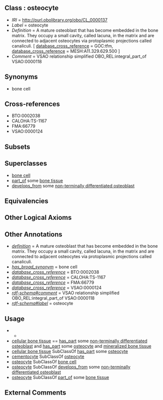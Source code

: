 
## Class : osteocyte

 * *IRI* = http://purl.obolibrary.org/obo/CL_0000137
 * *Label* = osteocyte
 * *Definition* = A mature osteoblast that has become embedded in the bone matrix. They occupy a small cavity, called lacuna, in the matrix and are connected to adjacent osteocytes via protoplasmic projections called canaliculi. [ [database_cross_reference](../../ef/oboInOwl#hasDbXref.md) = GOC:tfm, [database_cross_reference](../../ef/oboInOwl#hasDbXref.md) = MESH:A11.329.629.500 ]
 * *Comment* = VSAO relationship simplified OBO_REL:integral_part_of VSAO:0000118

## Synonyms

 * bone cell

## Cross-references

 * BTO:0002038
 * CALOHA:TS-1167
 * FMA:66779
 * VSAO:0000124

## Subsets


## Superclasses

 * [bone cell](../../CL/35/CL_0001035.md)
 * [part_of](../../BFO/50/BFO_0000050.md) some [bone tissue](../../UBERON/81/UBERON_0002481.md)
 * [develops_from](../../RO/02/RO_0002202.md) some [non-terminally differentiated osteoblast](../../CL/40/CL_0001040.md)

## Equivalencies


## Other Logical Axioms


## Other Annotations

 * *[definition](../../IAO/15/IAO_0000115.md)* = A mature osteoblast that has become embedded in the bone matrix. They occupy a small cavity, called lacuna, in the matrix and are connected to adjacent osteocytes via protoplasmic projections called canaliculi.
 * *[has_broad_synonym](../../ym/oboInOwl#hasBroadSynonym.md)* = bone cell
 * *[database_cross_reference](../../ef/oboInOwl#hasDbXref.md)* = BTO:0002038
 * *[database_cross_reference](../../ef/oboInOwl#hasDbXref.md)* = CALOHA:TS-1167
 * *[database_cross_reference](../../ef/oboInOwl#hasDbXref.md)* = FMA:66779
 * *[database_cross_reference](../../ef/oboInOwl#hasDbXref.md)* = VSAO:0000124
 * *[rdf-schema#comment](../../nt/rdf-schema#comment.md)* = VSAO relationship simplified OBO_REL:integral_part_of VSAO:0000118
 * *[rdf-schema#label](../../el/rdf-schema#label.md)* = osteocyte

## Usage

 * -
 * [cellular bone tissue](../../UBERON/18/UBERON_4000118.md) == [has_part](../../BFO/51/BFO_0000051.md) some [non-terminally differentiated osteoblast](../../CL/40/CL_0001040.md) and [has_part](../../BFO/51/BFO_0000051.md) some [osteocyte](../../CL/37/CL_0000137.md) and [mineralized bone tissue](../../UBERON/15/UBERON_4000115.md)
 * [cellular bone tissue](../../UBERON/18/UBERON_4000118.md) SubClassOf [has_part](../../BFO/51/BFO_0000051.md) some [osteocyte](../../CL/37/CL_0000137.md)
 * [cementocyte](../../CL/41/CL_0000141.md) SubClassOf [osteocyte](../../CL/37/CL_0000137.md)
 * [osteocyte](../../CL/37/CL_0000137.md) SubClassOf [bone cell](../../CL/35/CL_0001035.md)
 * [osteocyte](../../CL/37/CL_0000137.md) SubClassOf [develops_from](../../RO/02/RO_0002202.md) some [non-terminally differentiated osteoblast](../../CL/40/CL_0001040.md)
 * [osteocyte](../../CL/37/CL_0000137.md) SubClassOf [part_of](../../BFO/50/BFO_0000050.md) some [bone tissue](../../UBERON/81/UBERON_0002481.md)

## External Comments

